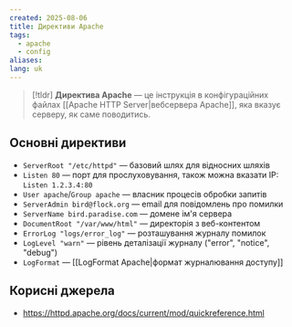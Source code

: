 ```yaml
---
created: 2025-08-06
title: Директиви Apache
tags:
  - apache
  - config
aliases: 
lang: uk
---
```


> [!tldr]
> **Директива Apache** — це інструкція в конфігураційних файлах [[Apache HTTP Server|вебсервера Apache]], яка вказує серверу, як саме поводитись.

## Основні директиви

- `ServerRoot "/etc/httpd"` — базовий шлях для відносних шляхів
- `Listen 80` — порт для прослуховування, також можна вказати IP: `Listen 1.2.3.4:80`
- `User apache`/`Group apache` — власник процесів обробки запитів
- `ServerAdmin bird@flock.org` — email для повідомлень про помилки
- `ServerName bird.paradise.com` — домене ім'я сервера
- `DocumentRoot "/var/www/html"` — директорія з веб-контентом
- `ErrorLog "logs/error_log"` — розташування журналу помилок
- `LogLevel "warn"` — рівень деталізації журналу ("error", "notice", "debug")
- `LogFormat` — [[LogFormat Apache|формат журналювання доступу]]

## Корисні джерела


- https://httpd.apache.org/docs/current/mod/quickreference.html
